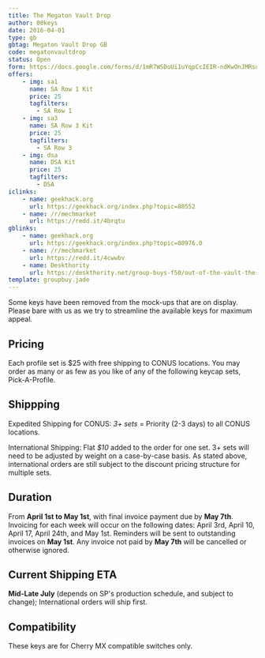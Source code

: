 ```yaml
---
title: The Megaton Vault Drop
author: 00keys
date: 2016-04-01
type: gb
gbtag: Megaton Vault Drop GB
code: megatonvaultdrop
status: Open
form: https://docs.google.com/forms/d/1mR7WSDoUi1uYqpCcIEIR-ndKwOnJMRsumz8UChLjMxg/viewform 
offers:
    - img: sa1
      name: SA Row 1 Kit
      price: 25
      tagfilters:
        - SA Row 1
    - img: sa3
      name: SA Row 3 Kit
      price: 25
      tagfilters:
        - SA Row 3
    - img: dsa
      name: DSA Kit
      price: 25
      tagfilters:
        - DSA
iclinks:
    - name: geekhack.org
      url: https://geekhack.org/index.php?topic=80552
    - name: /r/mechmarket
      url: https://redd.it/4brqtu
gblinks:
    - name: geekhack.org
      url: https://geekhack.org/index.php?topic=80976.0
    - name: /r/mechmarket
      url: https://redd.it/4cwwbv
    - name: Deskthority
      url: https://deskthority.net/group-buys-f50/out-of-the-vault-the-megaton-vault-drop-ft-the-glowing-one-open-t13506.html
template: groupbuy.jade
---
```


Some keys have been removed from the mock-ups that are on display. Please bare with us as we try to streamline the available keys for maximum appeal.

<span class="more">

Pricing
-------

Each profile set is $25 with free shipping to CONUS locations. You may order as many or as few as you like of any of the following keycap sets, Pick-A-Profile. 

Shippping
---------

Expedited Shipping for CONUS: *3+ sets* = Priority (2-3 days) to all CONUS locations.

International Shipping: Flat *$10* added to the order for one set. 3+ sets will need to be adjusted by weight on a case-by-case basis. As stated above, international orders are still subject to the discount pricing structure for multiple sets.

Duration
---------

From **April 1st to May 1st**, with final invoice payment due by **May 7th**.  Invoicing for each week will occur on the following dates: April 3rd, April 10, April 17, April 24th, and May 1st. Reminders will be sent to outstanding invoices on **May 1st**. Any invoice not paid by **May 7th** will be cancelled or otherwise ignored.

Current Shipping ETA
---------------------

**Mid-Late July** (depends on SP's production schedule, and subject to change); International orders will ship first. 

Compatibility 
-------

These keys are for Cherry MX compatible switches only. 
